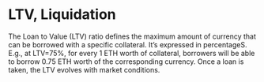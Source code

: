 # LTV, Liquidation

The Loan to Value (LTV) ratio defines the maximum amount of currency that can be borrowed with a specific collateral. It’s expressed in percentageS. E.g., at LTV=75%, for every 1 ETH worth of collateral, borrowers will be able to borrow 0.75 ETH worth of the corresponding currency. Once a loan is taken, the LTV evolves with market conditions.